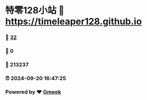 # 特零128小站 :link: https://timeleaper128.github.io 
### :page_facing_up: [32](https://timeleaper128.github.io/tag.html) 
### :speech_balloon: 0 
### :hibiscus: 213237 
### :alarm_clock: 2024-09-20 16:47:25 
### Powered by :heart: [Gmeek](https://github.com/Meekdai/Gmeek)
